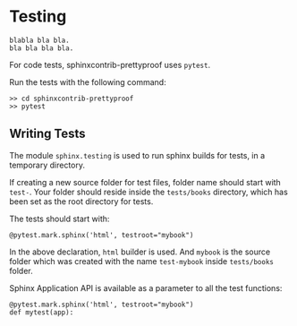 # Testing

```{proof:solution} my-exercise2
blabla bla bla.
bla bla bla bla.
```

For code tests, sphinxcontrib-prettyproof uses `pytest`.

Run the tests with the following command:

```
>> cd sphinxcontrib-prettyproof
>> pytest
```

## Writing Tests

The module `sphinx.testing` is used to run sphinx builds for tests, in a temporary directory.

If creating a new source folder for test files, folder name should start with `test-`.
Your folder should reside inside the `tests/books` directory, which has been set as the root directory for tests.

The tests should start with:

```
@pytest.mark.sphinx('html', testroot="mybook")
```
In the above declaration, `html` builder is used. And `mybook` is the source folder which was created with the name `test-mybook` inside `tests/books` folder.

Sphinx Application API is available as a parameter to all the test functions:

```
@pytest.mark.sphinx('html', testroot="mybook")
def mytest(app):
```
